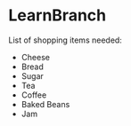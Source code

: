 # LearnBranch

List of shopping items needed:
- Cheese
- Bread
- Sugar
- Tea
- Coffee
- Baked Beans
- Jam